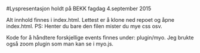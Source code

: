 #Lyspresentasjon holdt på BEKK fagdag 4.september 2015

Alt innhold finnes i index.html. Lettest er å klone ned repoet og åpne index.html. 
PS: Henter du bare den filen mister du mye css osv.

Kode for å håndtere forskjellige events finnes under: plugin/myo.
Jeg brukte også zoom plugin som man kan se i myo.js.
